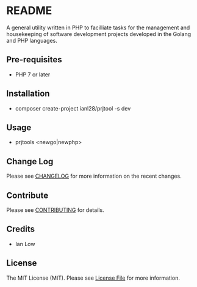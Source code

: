 README
======
A general utility written in PHP to facilliate tasks for the management and housekeeping of software development projects developed in the Golang and PHP languages.
## Pre-requisites
- PHP 7 or later
## Installation
- composer create-project ianl28/prjtool -s dev
## Usage
- prjtools <newgo|newphp>
## Change Log
Please see [CHANGELOG](CHANGELOG.md) for more information on the recent changes.
## Contribute
Please see [CONTRIBUTING](CONTRIBUTING.md) for details.
## Credits
- Ian Low
## License
The MIT License (MIT). Please see [License File](LICENSE.md) for more information.

